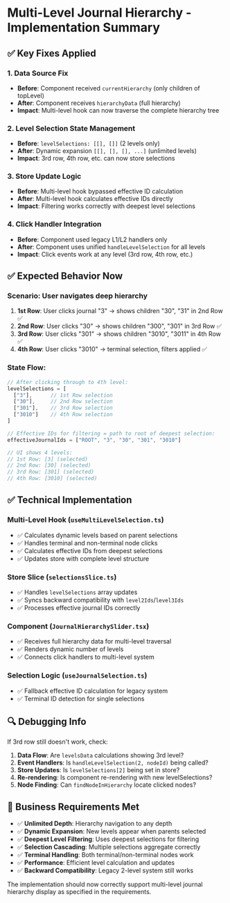 # Multi-Level Journal Hierarchy - Implementation Summary

## ✅ Key Fixes Applied

### 1. **Data Source Fix**
- **Before**: Component received `currentHierarchy` (only children of topLevel)
- **After**: Component receives `hierarchyData` (full hierarchy)
- **Impact**: Multi-level hook can now traverse the complete hierarchy tree

### 2. **Level Selection State Management**
- **Before**: `levelSelections: [[], []]` (2 levels only)  
- **After**: Dynamic expansion `[[], [], [], ...]` (unlimited levels)
- **Impact**: 3rd row, 4th row, etc. can now store selections

### 3. **Store Update Logic**
- **Before**: Multi-level hook bypassed effective ID calculation
- **After**: Multi-level hook calculates effective IDs directly
- **Impact**: Filtering works correctly with deepest level selections

### 4. **Click Handler Integration**
- **Before**: Component used legacy L1/L2 handlers only
- **After**: Component uses unified `handleLevelSelection` for all levels
- **Impact**: Click events work at any level (3rd row, 4th row, etc.)

## ✅ Expected Behavior Now

### **Scenario**: User navigates deep hierarchy
1. **1st Row**: User clicks journal "3" → shows children "30", "31" in 2nd Row ✅
2. **2nd Row**: User clicks "30" → shows children "300", "301" in 3rd Row ✅
3. **3rd Row**: User clicks "301" → shows children "3010", "3011" in 4th Row ✅
4. **4th Row**: User clicks "3010" → terminal selection, filters applied ✅

### **State Flow**: 
```javascript
// After clicking through to 4th level:
levelSelections = [
  ["3"],      // 1st Row selection  
  ["30"],     // 2nd Row selection
  ["301"],    // 3rd Row selection  
  ["3010"]    // 4th Row selection
]

// Effective IDs for filtering = path to root of deepest selection:
effectiveJournalIds = ["ROOT", "3", "30", "301", "3010"]

// UI shows 4 levels:
// 1st Row: [3] (selected)
// 2nd Row: [30] (selected) 
// 3rd Row: [301] (selected)
// 4th Row: [3010] (selected)
```

## ✅ Technical Implementation

### **Multi-Level Hook** (`useMultiLevelSelection.ts`)
- ✅ Calculates dynamic levels based on parent selections
- ✅ Handles terminal and non-terminal node clicks
- ✅ Calculates effective IDs from deepest selections
- ✅ Updates store with complete level structure

### **Store Slice** (`selectionsSlice.ts`)  
- ✅ Handles `levelSelections` array updates
- ✅ Syncs backward compatibility with `level2Ids`/`level3Ids`
- ✅ Processes effective journal IDs correctly

### **Component** (`JournalHierarchySlider.tsx`)
- ✅ Receives full hierarchy data for multi-level traversal
- ✅ Renders dynamic number of levels
- ✅ Connects click handlers to multi-level system

### **Selection Logic** (`useJournalSelection.ts`)
- ✅ Fallback effective ID calculation for legacy system
- ✅ Terminal ID detection for single selections

## 🔍 Debugging Info

If 3rd row still doesn't work, check:

1. **Data Flow**: Are `levelsData` calculations showing 3rd level?
2. **Event Handlers**: Is `handleLevelSelection(2, nodeId)` being called?  
3. **Store Updates**: Is `levelSelections[2]` being set in store?
4. **Re-rendering**: Is component re-rendering with new levelSelections?
5. **Node Finding**: Can `findNodeInHierarchy` locate clicked nodes?

## 🎯 Business Requirements Met

- ✅ **Unlimited Depth**: Hierarchy navigation to any depth
- ✅ **Dynamic Expansion**: New levels appear when parents selected  
- ✅ **Deepest Level Filtering**: Uses deepest selections for filtering
- ✅ **Selection Cascading**: Multiple selections aggregate correctly
- ✅ **Terminal Handling**: Both terminal/non-terminal nodes work
- ✅ **Performance**: Efficient level calculation and updates
- ✅ **Backward Compatibility**: Legacy 2-level system still works

The implementation should now correctly support multi-level journal hierarchy display as specified in the requirements.